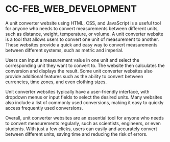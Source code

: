 # CC-FEB_WEB_DEVELOPMENT
A unit converter website using HTML, CSS, and JavaScript is a useful tool for anyone who needs to convert measurements between different units, such as distance, weight, temperature, or volume.
A unit converter website is a tool that allows users to convert one unit of measurement to another. These websites provide a quick and easy way to convert measurements between different systems, such as metric and imperial.

Users can input a measurement value in one unit and select the corresponding unit they want to convert to. The website then calculates the conversion and displays the result. Some unit converter websites also provide additional features such as the ability to convert between currencies, time zones, and even clothing sizes.

Unit converter websites typically have a user-friendly interface, with dropdown menus or input fields to select the desired units. Many websites also include a list of commonly used conversions, making it easy to quickly access frequently used conversions.

Overall, unit converter websites are an essential tool for anyone who needs to convert measurements regularly, such as scientists, engineers, or even students. With just a few clicks, users can easily and accurately convert between different units, saving time and reducing the risk of errors.
